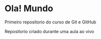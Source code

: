 # Ola! Mundo
 Primeiro repositorio do curso de Git e GitHub

 Repositorio criado durante uma aula ao vivo
